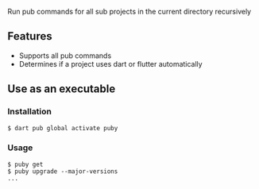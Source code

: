 Run pub commands for all sub projects in the current directory recursively

## Features
- Supports all pub commands
- Determines if a project uses dart or flutter automatically

## Use as an executable

### Installation
```console
$ dart pub global activate puby
```

### Usage
```console
$ puby get
$ puby upgrade --major-versions
...
```